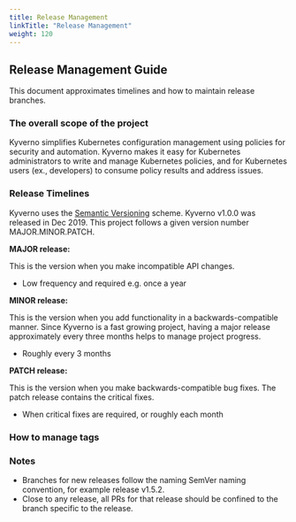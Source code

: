 ```yaml
---
title: Release Management
linkTitle: "Release Management"
weight: 120
---
```


## Release Management Guide

This document approximates timelines and how to maintain release branches.

### The overall scope of the project

Kyverno simplifies Kubernetes configuration management using policies for security and automation. Kyverno makes it easy for Kubernetes administrators to write and manage Kubernetes policies, and for Kubernetes users (ex., developers) to consume policy results and address issues.

### Release Timelines

Kyverno uses the [Semantic Versioning](https://semver.org/) scheme. Kyverno v1.0.0 was released in Dec 2019. This project follows a given version number MAJOR.MINOR.PATCH.

**MAJOR release:**

This is the version when you make incompatible API changes.

- Low frequency and  required e.g. once a year

**MINOR release:**

This is the version when you add functionality in a backwards-compatible manner. Since Kyverno is a fast growing project, having a major release approximately every three months helps to manage project progress.

- Roughly every 3 months

**PATCH release:**

This is the version when you make backwards-compatible bug fixes. The patch release contains the critical fixes.

- When critical fixes are required, or roughly each month

### How to manage tags


  
### Notes

- Branches for new releases follow the naming SemVer naming convention, for example release v1.5.2.
- Close to any release, all PRs for that release should be confined to the branch specific to the release.
